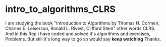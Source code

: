 # intro_to_algorithms_CLRS
I am studying the book "Introduction to Algorithms by Thomas H. Cormen, Charles E. Leiserson, Ronald L. Rivest, Clifford Stein" other words CLRS. And in this Rep i have coded and solved it's algorithms and exercises, Problems.
But still it's long way to go so would say **keep watching** 
Thanks.
